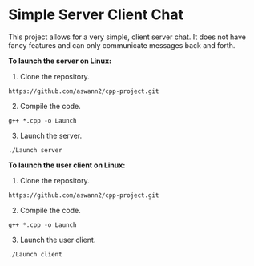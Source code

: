 # Simple Server Client Chat

This project allows for a very simple, client server chat. It does not have fancy features and can only communicate messages back and forth. 

**To launch the server on Linux:**

1. Clone the repository.
```
https://github.com/aswann2/cpp-project.git
```
2. Compile the code.
```
g++ *.cpp -o Launch
```
3. Launch the server.
```
./Launch server
```

**To launch the user client on Linux:**

1. Clone the repository.
```
https://github.com/aswann2/cpp-project.git
```
2. Compile the code.
```
g++ *.cpp -o Launch
```
3. Launch the user client.
```
./Launch client
```
